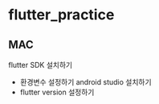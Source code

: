 # flutter_practice


## MAC
flutter SDK 설치하기
 - 환경변수 설정하기
android studio 설치하기
 - flutter version 설정하기
